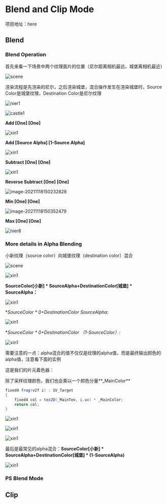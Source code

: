 # Blend and Clip Mode 

项目地址：here

## Blend

### Blend Operation

首先来看一下场景中两个纹理面片的位置（尼尔距离相机最远，城堡离相机最近）

![scene](./img/scene.png)

渲染流程是先渲染的尼尔，之后渲染城堡，混合操作发生在渲染城堡时，Source Color是城堡纹理，Destination Color是尼尔纹理

![nier1](./img/nier1.png)

![castle1](./img/castle1.png)

**Add [One] [One]**

![xin1](./img/nier4.png)

**Add [Source Alpha] [1-Source Alpha]**

![xin1](./img/nier3.png)

**Subtract [One] [One]**

![xin1](./img/nier5.png)

**Reverse Subtract [One] [One]**

![image-20211118150232828](./img/nier6.png)

**Min [One] [One]**

![image-20211118150352479](./img/nier7.png)

**Max [One] [One]**

![nier8](./img/nier8.png)



### More details in Alpha Blending

小新纹理（source color）向城堡纹理（destination color）混合

![scene](./img/scenea.png)

![xin1](./img/xin2.png)

**SourceColor[小新] * SourceAlpha+DestinationColor[城堡] * SourceAlpha：**

![xin1](./img/xin1.png)

**SourceColor * 0+DestinationColor *SourceAlpha:**

![xin1](./img/xin3.png)

**SourceColor * 0+DestinationColor *（1-SourceColor）:**

![xin1](./img/xin4.png)

需要注意的一点：alpha混合的值不仅仅是纹理的alpha值，而是最终输出颜色的alpha值，注意看下面的实例

这是我们的片元着色器：

除了采样纹理颜色，我们也会乘以一个颜色分量**_MainColor**

```glsl
fixed4 frag(v2f i) : SV_Target
{
    fixed4 col = tex2D(_MainTex, i.uv) * _MainColor;
    return col;
}
```

![xin1](./img/xin5.png)

![xin1](./img/xin6.png)

![xin1](./img/xin7.png)

最后是最常见的alpha混合：**SourceColor[小新] * SourceAlpha+DestinationColor[城堡] * (1-SourceAlpha)**

![xin1](./img/xin8.png)

### PS Blend Mode



## Clip